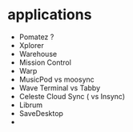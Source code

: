 # applications

+ Pomatez ?
+ Xplorer
+ Warehouse
+ Mission Control
+ Warp
+ MusicPod vs moosync
+ Wave Terminal vs Tabby
+ Celeste Cloud Sync ( vs Insync)
+ Librum
+ SaveDesktop
+ 